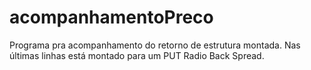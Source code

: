 # acompanhamentoPreco
Programa pra acompanhamento do retorno de estrutura montada. Nas últimas linhas está montado para um PUT Radio Back Spread.

